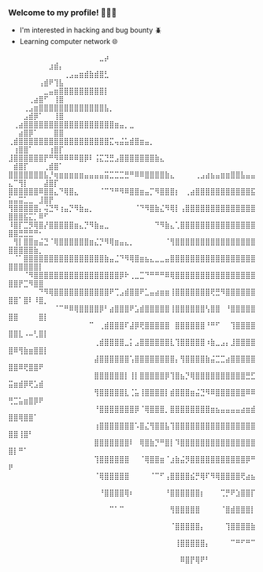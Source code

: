  <!-- Introdução--> 


### Welcome to my profile! 🍪🇧🇷 
- I'm interested in hacking and bug bounty 🪲
- Learning computer network 🌐


⠀⠀⠀⠀⠀⠀⠀⠀⠀⠀⠀⠀⠀⠀⠀⠀⠀⠀⣀⡴⠀⠀⠀⠀⠀⠀⠀⠀⠀⠀⠀⠀⠀⠀⠀⠀⠀⠀⠀⠀⠀⠀⠀⠀⠀⠀⠀⠀⠀⠀⠀⠀⠀⠀⠀⠀⠀⣰⣾⡄
⠀⠀⠀⠀⠀⠀⠀⠀⠀⠀⠀⢀⣠⣤⣶⣾⣷⣾⣿⣃⠀⠀⠀⠀⠀⠀⠀⠀⠀⠀⠀⠀⠀⠀⠀⠀⠀⠀⠀⠀⠀⠀⠀⠀⠀⠀⠀⠀⠀⠀⠀⠀⠀⠀⠀⢠⣾⠟⢹⣧
⠀⠀⠀⠀⠀⠀⠀⣀⣤⣶⣿⣿⣿⣿⣿⣿⣿⣿⣿⡇⠀⠀⠀⠀⠀⠀⠀⠀⠀⠀⠀⠀⠀⠀⠀⠀⠀⠀⠀⠀⠀⠀⠀⠀⠀⠀⠀⠀⠀⠀⠀⠀⠀⢀⣴⣿⠋⠀⢸⣿
⠀⠀⠀⢀⣠⣶⣿⣿⣿⣿⣿⣿⣿⣿⣿⣿⣿⣿⣿⣧⡀⠀⠀⠀⠀⠀⠀⠀⠀⠀⠀⠀⠀⠀⠀⠀⠀⠀⠀⠀⠀⠀⠀⠀⠀⠀⠀⠀⠀⠀⠀⠀⣠⣾⡿⠁⠀⠀⢸⣿
⠀⢀⣴⣿⣿⣿⣿⣿⣿⣿⣿⣿⣿⣿⣿⣿⣿⣿⣿⣿⣿⣶⣤⡀⣀⠀⠀⠀⠀⠀⠀⠀⠀⠀⠀⠀⠀⠀⠀⠀⠀⠀⠀⠀⠀⠀⠀⠀⠀⠀⠀⣴⣿⡿⠁⠀⠀⠀⣿⣿
⢀⣾⣿⣿⣿⣿⣿⣿⣿⣿⣿⣿⣿⣿⣿⣿⣿⣿⣿⣿⣍⢤⣬⣥⣾⣿⣶⣤⡀⠀⠀⠀⠀⠀⠀⠀⠀⠀⠀⠀⠀⠀⠀⠀⠀⠀⠀⠀⠀⠀⢰⣿⣿⠁⠀⠀⠀⢰⣿⡏
⣸⣿⣿⣿⣿⣿⣿⡟⠛⠻⠿⠿⠿⠿⣿⡿⠇⢨⣍⣙⣛⣠⣿⣿⣿⣿⣿⣿⣿⣷⣄⠀⠀⠀⠀⠀⠀⠀⠀⠀⠀⠀⠀⠀⠀⠀⠀⠀⠀⠀⣾⣿⡏⠀⠀⠀⢀⣾⣿⠁
⣿⣿⣿⣿⣿⣿⣿⣧⡘⢶⣶⣶⣶⣶⣶⣤⣤⣤⣤⣭⣉⣉⣉⣛⠛⠿⠿⣿⣿⣿⣿⣷⣄⠀⠀⠀⠀⢀⣠⣴⣦⣤⣶⣶⣿⣿⣧⣤⣤⣄⠉⢻⡇⠀⠀⠀⣼⣿⡏⠀
⣿⣿⣿⣿⣿⣿⠿⣿⣿⣄⠙⢿⣿⣄⠀⠀⠀⠀⠈⠉⠙⠛⠻⠿⣿⣿⣶⣤⡉⠻⣿⣿⣿⡆⠀⢀⣴⣿⣿⣿⣿⣿⣿⣿⣿⣿⣿⣿⣯⣥⣤⣭⣁⣀⠀⣸⣿⡟⠀⠀
⢻⣿⣿⣿⣿⣿⡄⢬⣙⠻⢰⣤⡙⠻⣷⣤⡀⠀⠀⠀⠀⠀⠀⠀⠀⠈⠙⠻⣿⣷⣌⠻⢿⡇⢠⣿⣿⣿⣿⣿⣿⣿⣿⣿⣿⣿⣿⣿⣿⣿⣿⣿⣯⣍⡁⠿⠋⠀⠀⠀
⠸⣿⡏⣉⡻⢿⣿⡜⣿⣿⣿⣿⣿⣶⣄⡙⠻⣷⣤⣀⠀⠀⠀⠀⠀⠀⠀⠀⠀⠙⠻⣷⣄⢁⣿⣿⣿⣿⣿⣿⣿⣿⣿⣿⣿⣿⣿⣿⣿⣿⣿⣛⣛⣛⠛⠂⠀⠀⠀⠀
⠀⢻⡇⣿⣿⣶⣬⣙⠈⢿⣿⣿⣿⣿⣿⣿⣶⣌⡙⠻⢿⣶⣤⣄⡀⠀⠀⠀⠀⠀⠀⠈⢻⣿⣿⣿⣿⣿⣿⣿⣿⣿⣿⣿⣿⣿⣿⣿⣿⣿⣿⣿⣿⣿⣷⡀⠀⠀⠀⠀
⠀⠈⠁⣿⣿⣿⣿⣿⣿⣿⣿⣿⣿⣿⣿⣿⣿⣿⣿⣷⣤⣈⠙⠻⢿⣿⣶⣦⣄⣀⣀⣤⣿⣿⣿⣿⣿⣿⣿⣿⣿⣿⣿⣿⣿⣿⣿⣿⣿⣿⣿⣿⣿⣿⣿⡇⠀⠀⠀⠀
⠀⠀⠀⠈⠻⣿⣿⣿⣿⣿⣿⣿⣿⣿⣿⣿⣿⣿⣿⣿⣿⣿⡿⠗⢀⣀⣉⠙⠛⠛⠛⠿⢿⣿⣿⣿⣿⣿⣿⣿⣿⣿⣿⣿⣿⣿⣿⣿⣿⣿⣿⡟⣉⠻⣿⣿⠀⠀⠀⠀
⠀⠀⠀⠀⠀⠀⠙⠻⢿⣿⣿⣿⣿⣿⣿⣿⣿⣿⣿⣿⠟⢉⣠⣾⣿⣿⠟⣁⣤⣴⣶⣶⢸⣿⣿⣿⣿⣿⣿⣿⢟⣛⠻⣿⣿⣿⣿⣿⣿⣿⣿⠁⣿⠇⠸⣿⡀⠀⠀⠀
⠀⠀⠀⠀⠀⠀⠀⠀⠀⠈⠉⠛⠿⢿⣿⣿⣿⣿⡿⠃⣴⣿⣿⣿⠟⣡⣾⣿⣿⣿⣿⣿⢸⣿⣿⣿⣿⣿⣿⢣⣿⣿⠀⠘⣿⣿⣿⣿⣿⣿⣿⠀⠀⠀⠀⣿⡇⠀⠀⠀
⠀⠀⠀⠀⠀⠀⠀⠀⠀⠀⠀⠀⠀⠀⠀⠀⠉⠀⢀⣾⣿⣿⣿⠏⣼⡿⢟⣿⣿⣿⣿⣿⠀⣿⣿⣿⣿⣿⣿⠘⠛⠋⠀⠀⢹⣿⣿⣿⣿⣿⣿⣇⠠⠤⢃⣿⡇⠀⠀⠀
⠀⠀⠀⠀⠀⠀⠀⠀⠀⠀⠀⠀⠀⠀⠀⠀⠀⢀⣾⣿⣿⣿⣿⣀⡅⣠⣿⣿⣿⣿⣿⣿⣇⢹⣿⣿⣿⣿⣿⠰⣷⣀⣠⡄⣸⣿⣿⣿⣿⣿⠿⢻⣷⣶⣿⣿⡇⠀⠀⠀
⠀⠀⠀⠀⠀⠀⠀⠀⠀⠀⠀⠀⠀⠀⠀⠀⠀⣼⣿⣿⣿⣿⣿⣿⢡⣿⣿⣿⣿⣿⣿⣿⣿⡄⢻⣿⣿⣿⣿⣷⣬⣉⣉⣴⣿⣿⣿⣿⣿⣿⣿⠿⢟⣿⣿⠟⠀⠀⠀⠀
⠀⠀⠀⠀⠀⠀⠀⠀⠀⠀⠀⠀⠀⠀⠀⠀⠀⣿⣿⣿⣿⣿⣿⡇⢸⡇⣿⣿⣿⣿⣿⡿⢹⣿⣦⡙⢿⣿⣿⣿⣿⣿⣿⣿⣿⣿⣿⣛⣋⣭⣶⣾⡿⢟⣡⣾⠀⠀⠀⠀
⠀⠀⠀⠀⠀⠀⠀⠀⠀⠀⠀⠀⠀⠀⠀⠀⠀⢻⣿⣿⣿⣿⣿⣇⢈⣥⢸⣿⣿⣿⣿⡇⣾⣿⣿⣿⣶⣬⣙⠻⠿⣿⣿⣿⣿⣿⣿⠿⠿⢛⣉⣥⣶⣿⡿⠟⠀⠀⠀⠀
⠀⠀⠀⠀⠀⠀⠀⠀⠀⠀⠀⠀⠀⠀⠀⠀⠀⠘⣿⣿⣿⣿⣿⣿⣿⡿⠈⢿⣿⣿⣿⡀⣿⣿⣿⣿⣿⣿⣿⣿⣶⣦⣤⣤⣤⣤⣴⣶⣾⣿⣿⢿⣿⣿⠁⠀⠀⠀⠀⠀
⠀⠀⠀⠀⠀⠀⠀⠀⠀⠀⠀⠀⠀⠀⠀⠀⠀⢰⣿⣿⣿⣿⣿⣿⣿⠡⣿⣌⢻⣿⣿⣧⢹⣿⣿⣿⣿⣿⣿⣿⣿⣿⣿⣿⣿⣿⣿⣿⣿⣿⣿⢸⣿⠃⠀⠀⠀⠀⠀⠀
⠀⠀⠀⠀⠀⠀⠀⠀⠀⠀⠀⠀⠀⠀⠀⠀⠀⣿⣿⣿⣿⣿⣿⣿⠇⠀⢿⣿⣷⡙⠛⣿⡇⠹⣿⣿⣿⣿⣿⣿⣿⣿⣿⣿⣿⣿⣿⣿⣿⣿⡇⠛⠁⠀⠀⠀⠀⠀⠀⠀
⠀⠀⠀⠀⠀⠀⠀⠀⠀⠀⠀⠀⠀⠀⠀⠀⠀⢹⣿⣿⣿⣿⣿⣿⠀⠀⠈⢿⣿⣿⣶⠈⣰⣷⣬⡻⣿⣿⣿⣿⣿⣿⣿⣿⣿⣿⣿⡿⠛⠟⠀⠀⠀⠀⠀⠀⠀⠀⠀⠀
⠀⠀⠀⠀⠀⠀⠀⠀⠀⠀⠀⠀⠀⠀⠀⠀⠀⠈⢿⣿⣿⣿⣿⣿⠀⠀⠀⠀⠈⠉⠋⢠⣿⣿⣿⣿⣮⡛⢿⠏⠻⢿⣿⣿⣿⣿⢟⣴⣦⠀⠀⠀⠀⠀⠀⠀⠀⠀⠀⠀
⠀⠀⠀⠀⠀⠀⠀⠀⠀⠀⠀⠀⠀⠀⠀⠀⠀⠀⠘⣿⣿⣿⣿⢿⠆⠀⠀⠀⠀⠀⠀⠘⣿⣿⣿⣿⣿⣿⡆⠀⠀⠀⢉⡛⠟⣱⣿⣿⡏⠀⠀⠀⠀⠀⠀⠀⠀⠀⠀⠀
⠀⠀⠀⠀⠀⠀⠀⠀⠀⠀⠀⠀⠀⠀⠀⠀⠀⠀⠀⠀⠉⠁⠉⠀⠀⠀⠀⠀⠀⠀⠀⠀⢻⣿⣿⣿⣿⣿⠀⠀⠀⠀⠈⣿⣾⣿⣿⣿⡇⠀⠀⠀⠀⠀⠀⠀⠀⠀⠀⠀
⠀⠀⠀⠀⠀⠀⠀⠀⠀⠀⠀⠀⠀⠀⠀⠀⠀⠀⠀⠀⠀⠀⠀⠀⠀⠀⠀⠀⠀⠀⠀⠀⠈⣿⣿⣿⣿⣿⡄⠀⠀⠀⠀⢹⣿⣿⣿⣿⣷⠀⠀⠀⠀⠀⠀⠀⠀⠀⠀⠀
⠀⠀⠀⠀⠀⠀⠀⠀⠀⠀⠀⠀⠀⠀⠀⠀⠀⠀⠀⠀⠀⠀⠀⠀⠀⠀⠀⠀⠀⠀⠀⠀⠀⢸⣿⣿⣿⣿⣿⡄⠀⠀⠀⠀⠉⠛⠋⠛⠉⠀⠀⠀⠀⠀⠀⠀⠀⠀⠀⠀
⠀⠀⠀⠀⠀⠀⠀⠀⠀⠀⠀⠀⠀⠀⠀⠀⠀⠀⠀⠀⠀⠀⠀⠀⠀⠀⠀⠀⠀⠀⠀⠀⠀⠀⠿⣿⡟⢿⠟⠃⠀⠀⠀⠀⠀⠀⠀⠀⠀⠀⠀⠀⠀⠀⠀⠀⠀⠀⠀⠀⠀⠀⠀⠀⠀⠀⠀⠀⠀




  

